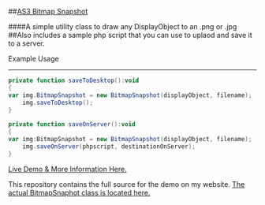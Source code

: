 ##[AS3 Bitmap Snapshot](http://www.quietless.com/kitchen/dynamically-create-an-image-in-flash-and-save-it-to-the-desktop-or-server/)

####A simple utility class to draw any DisplayObject to an .png or .jpg
##Also includes a sample php script that you can use to uplaod and save it to a server.

Example Usage
***
```actionscript
private function saveToDesktop():void
{    
var img.BitmapSnapshot = new BitmapSnapshot(displayObject, filename);
    img.saveToDesktop();
}
 
private function saveOnServer():void
{
var img:BitmapSnapshot = new BitmapSnapshot(displayObject, filename);
    img.saveOnServer(phpscript, destinationOnServer);
}
```
[Live Demo & More Information Here.](http://www.quietless.com/kitchen/dynamically-create-an-image-in-flash-and-save-it-to-the-desktop-or-server/)

This repository contains the full source for the demo on my website.
[The actual BitmapSnaphot class is located here.](http://github.com/braitsch/as3-bitmap-snapshot/blob/master/libs/com/quietless/bitmap/BitmapSnapshot.as)